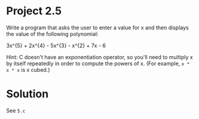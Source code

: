 # Project 2.5

Write a program that asks the user to enter a value for x and then displays the value of the following polynomial:

3x^{5} + 2x^{4} - 5x^{3} - x^{2} + 7x - 6

Hint: C doesn't have an exponentiation operator, so you'll need to multiply x by itself repeatedly in order to compute the powers of x. (For example, ```x * x * x``` is x cubed.)

# Solution

See ```5.c```
